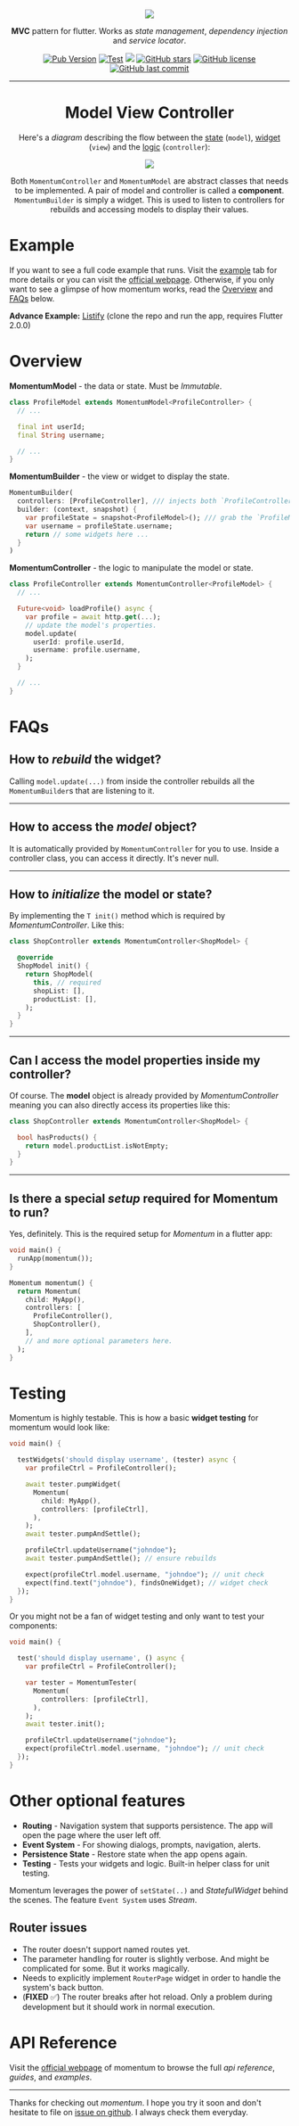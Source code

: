 <h1 id="readme"></h1>
<p align="center">
  <img src="https://i.imgur.com/DAFGeAd.png">
</p>

<p align="center"><strong>MVC</strong> pattern for flutter. Works as <i>state management</i>, <i>dependency injection</i> and <i>service locator</i>.</p>

<p align="center">
<a href="https://pub.dev/packages/momentum" target="_blank"><img src="https://img.shields.io/pub/v/momentum" alt="Pub Version" /></a>
<a href="https://github.com/xamantra/momentum/actions" target="_blank"><img src="https://github.com/xamantra/momentum/workflows/CI/badge.svg" alt="Test" /></a>
<a href="https://codecov.io/gh/xamantra/momentum"><img src="https://codecov.io/gh/xamantra/momentum/branch/master/graph/badge.svg" /></a>
<a href="https://github.com/xamantra/momentum/stargazers" target="_blank"><img src="https://img.shields.io/github/stars/xamantra/momentum" alt="GitHub stars" /></a>
<a href="https://github.com/xamantra/momentum/blob/master/LICENSE" target="_blank"><img src="https://img.shields.io/github/license/xamantra/momentum" alt="GitHub license" /></a>
<a href="https://github.com/xamantra/momentum/commits/master" target="_blank"><img src="https://img.shields.io/github/last-commit/xamantra/momentum" alt="GitHub last commit" /></a>
</p>

---



<h1 align="center">Model View Controller</h1>
<p align="center">
Here's a <i>diagram</i> describing the flow between the <u>state</u> (<code>model</code>), <u>widget</u> (<code>view</code>) and the <u>logic</u> (<code>controller</code>):
</p>

<p align="center">
  <img src="https://i.imgur.com/O17iMbR.png">
</p>


<p align="center">
Both <code>MomentumController</code> and <code>MomentumModel</code> are abstract classes that needs to be implemented. A pair of model and controller is called a <strong>component</strong>. <code>MomentumBuilder</code> is simply a widget. This is used to listen to controllers for rebuilds and accessing models to display their values.
</p>


# Example
If you want to see a full code example that runs. Visit the [example](https://pub.dev/packages/momentum/example) tab for more details or you can visit the [official webpage](https://www.xamantra.dev/momentum/#/). Otherwise, if you only want to see a glimpse of how momentum works, read the [Overview](#overview) and [FAQs](#faqs) below.

**Advance Example:** [Listify](https://github.com/xamantra/listify) (clone the repo and run the app, requires Flutter 2.0.0)


# Overview
**MomentumModel** - the data or state. Must be *Immutable*.
```dart
class ProfileModel extends MomentumModel<ProfileController> {
  // ...

  final int userId;
  final String username;

  // ...
}
```



**MomentumBuilder** - the view or widget to display the state.
```dart
MomentumBuilder(
  controllers: [ProfileController], /// injects both `ProfileController` and `ProfileModel`.
  builder: (context, snapshot) {
    var profileState = snapshot<ProfileModel>(); /// grab the `ProfileModel` using snapshot.
    var username = profileState.username;
    return // some widgets here ...
  }
)
```



**MomentumController** - the logic to manipulate the model or state.
```dart
class ProfileController extends MomentumController<ProfileModel> {
  // ...

  Future<void> loadProfile() async {
    var profile = await http.get(...);
    // update the model's properties.
    model.update(
      userId: profile.userId,
      username: profile.username,
    );
  }

  // ...
}
```



# FAQs
## How to *rebuild* the widget?
Calling `model.update(...)` from inside the controller rebuilds all the `MomentumBuilder`s that are listening to it.

<hr>

## How to access the *model* object?
It is automatically provided by `MomentumController` for you to use. Inside a controller class, you can access it directly. It's never null.


<hr>

## How to *initialize* the model or state?
By implementing the `T init()` method which is required by *MomentumController*. Like this:
```dart
class ShopController extends MomentumController<ShopModel> {

  @override
  ShopModel init() {
    return ShopModel(
      this, // required
      shopList: [],
      productList: [],
    );
  }
}
```

<hr>

## Can I access the model properties inside my controller?
Of course. The **model** object is already provided by *MomentumController* meaning you can also directly access its properties like this:
```dart
class ShopController extends MomentumController<ShopModel> {

  bool hasProducts() {
    return model.productList.isNotEmpty;
  }
}
```

<hr>

## Is there a special *setup* required for Momentum to run?
Yes, definitely. This is the required setup for *Momentum* in a flutter app:
```dart
void main() {
  runApp(momentum());
}

Momentum momentum() {
  return Momentum(
    child: MyApp(),
    controllers: [
      ProfileController(),
      ShopController(),
    ],
    // and more optional parameters here.
  );
}
```

# Testing
Momentum is highly testable. This is how a basic **widget testing** for momentum would look like:
```dart
void main() {

  testWidgets('should display username', (tester) async {
    var profileCtrl = ProfileController();

    await tester.pumpWidget(
      Momentum(
        child: MyApp(),
        controllers: [profileCtrl],
      ),
    );
    await tester.pumpAndSettle();

    profileCtrl.updateUsername("johndoe");
    await tester.pumpAndSettle(); // ensure rebuilds

    expect(profileCtrl.model.username, "johndoe"); // unit check
    expect(find.text("johndoe"), findsOneWidget); // widget check
  });
}
```

Or you might not be a fan of widget testing and only want to test your components:
```dart
void main() {

  test('should display username', () async {
    var profileCtrl = ProfileController();

    var tester = MomentumTester(
      Momentum(
        controllers: [profileCtrl],
      ),
    );
    await tester.init();

    profileCtrl.updateUsername("johndoe");
    expect(profileCtrl.model.username, "johndoe"); // unit check
  });
}
```



# Other optional features
- **Routing** - Navigation system that supports persistence. The app will open the page where the user left off.
- **Event System** - For showing dialogs, prompts, navigation, alerts.
- **Persistence State** - Restore state when the app opens again.
- **Testing** - Tests your widgets and logic. Built-in helper class for unit testing.

Momentum leverages the power of `setState(..)` and *StatefulWidget* behind the scenes. The feature `Event System` uses *Stream*.

## Router issues
- The router doesn't support named routes yet.
- The parameter handling for router is slightly verbose. And might be complicated for some. But it works magically.
- Needs to explicitly implement `RouterPage` widget in order to handle the system's back button.
- (**FIXED** ✅) The router breaks after hot reload. Only a problem during development but it should work in normal execution.


# API Reference
Visit the [official webpage](https://www.xamantra.dev/momentum/#/) of momentum to browse the full *api reference*, *guides*, and *examples*.

<hr>

Thanks for checking out *momentum*. I hope you try it soon and don't hesitate to file on [issue on github](https://github.com/xamantra/momentum/issues). I always check them everyday.